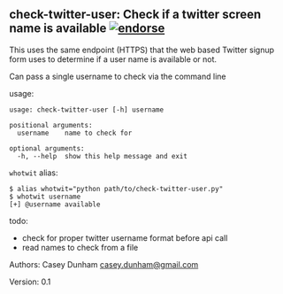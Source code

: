 ## check-twitter-user: Check if a twitter screen name is available [![endorse](http://api.coderwall.com/caseydunham/endorse.png)](http://coderwall.com/caseydunham)

This uses the same endpoint (HTTPS) that the web based Twitter signup form uses to determine if a user name is available or not.

Can pass a single username to check via the command line

usage:

    usage: check-twitter-user [-h] username

    positional arguments:
      username    name to check for

    optional arguments:
      -h, --help  show this help message and exit

`whotwit` alias:
    
    $ alias whotwit="python path/to/check-twitter-user.py"
    $ whotwit username
    [+] @username available


todo:

 * check for proper twitter username format before api call
 * read names to check from a file


Authors: Casey Dunham <casey.dunham@gmail.com>

Version: 0.1

